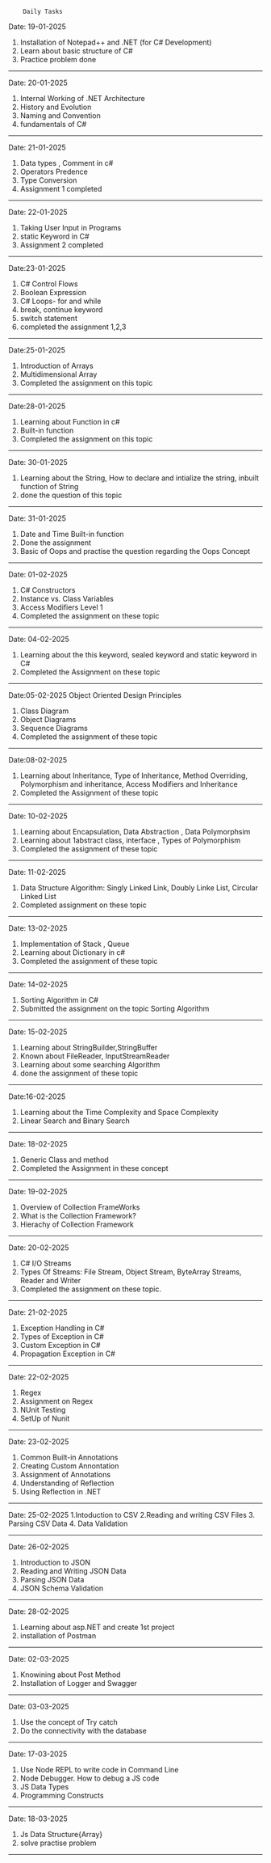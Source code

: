         Daily Tasks           
 Date: 19-01-2025 
 1. Installation of Notepad++ and .NET (for C# Development)<br>
 2. Learn about basic structure of C#
 3. Practice problem done
___________________________________________________________________________
 Date: 20-01-2025 
1. Internal Working of .NET Architecture 
2. History and Evolution
3. Naming and Convention 
4. fundamentals of C#
___________________________________________________________________________

 Date: 21-01-2025 
1. Data types , Comment in c#
2. Operators Predence
3. Type Conversion
4. Assignment 1 completed 
___________________________________________________________________________

 Date: 22-01-2025 
1. Taking User Input in Programs
2. static Keyword in C#
3. Assignment 2 completed
___________________________________________________________________________

 Date:23-01-2025 
1. C# Control Flows
2. Boolean Expression
3. C# Loops- for and while 
4. break, continue keyword 
5. switch statement
6. completed the assignment 1,2,3 
__________________________________________________________________________

 Date:25-01-2025 
1. Introduction of Arrays
2. Multidimensional Array
3. Completed the assignment on this topic
___________________________________________________________________________

 Date:28-01-2025
1. Learning about Function in c# 
2. Built-in function 
3. Completed the assignment on this topic 
___________________________________________________________________________
 Date: 30-01-2025 
1. Learning  about the String, How to declare and intialize the string, inbuilt function of String
2. done the question of this topic 
___________________________________________________________________________
Date: 31-01-2025 
1. Date and Time Built-in function
2. Done the assignment 
3. Basic of Oops and practise the question regarding the Oops Concept
___________________________________________________________________________
Date: 01-02-2025 
1. C# Constructors
2. Instance vs. Class Variables
3. Access Modifiers Level 1
4. Completed the assignment on these topic 
___________________________________________________________________________
 Date: 04-02-2025 
1. Learning about the this keyword, sealed keyword and static keyword in C#
2. Completed the Assignment on these topic
 ________________________________________________________________________
 Date:05-02-2025 
   Object Oriented Design Principles
1. Class Diagram
2. Object Diagrams
3. Sequence Diagrams
4. Completed the assignment of these topic
___________________________________________________________________________
 Date:08-02-2025 
1. Learning about Inheritance, Type of Inheritance, Method Overriding,
 Polymorphism and inheritance, Access Modifiers and Inheritance
2. Completed the Assignment of these topic
___________________________________________________________________________
 Date: 10-02-2025 
1. Learning about Encapsulation, Data Abstraction , Data Polymorphsim 
2. Learning about 1abstract class, interface , Types of Polymorphism 
3. Completed the assignment of these topic 
____________________________________________________________________________
 Date: 11-02-2025 
1. Data Structure Algorithm: Singly Linked Link, Doubly Linke List, 
Circular Linked List 
2. Completed assignment on these topic 
___________________________________________________________________________

 Date: 13-02-2025
1. Implementation of Stack , Queue 
2. Learning about Dictionary in c# 
3. Completed the assignment of these topic
____________________________________________________________________________
Date: 14-02-2025 
1. Sorting Algorithm in C# 
2. Submitted the assignment on the topic Sorting Algorithm 
____________________________________________________________________________
 Date: 15-02-2025
1. Learning about StringBuilder,StringBuffer
2. Known about FileReader, InputStreamReader
3. Learning about some searching Algorithm
4. done the assignment of these topic
___________________________________________________________________________
 Date:16-02-2025
1. Learning about the Time Complexity and Space Complexity 
2. Linear Search and Binary Search
____________________________________________________________________________
 Date: 18-02-2025
1. Generic Class and method
2. Completed the Assignment in these concept
_____________________________________________________________________________
  Date: 19-02-2025
1. Overview of Collection FrameWorks
2. What is the Collection Framework?
3. Hierachy of Collection Framework
________________________________________________________________________________ 
  Date: 20-02-2025
1. C# I/O Streams
2. Types Of Streams: File Stream, Object Stream, ByteArray Streams, Reader and Writer
3. Completed the assignment on these topic.
_______________________________________________________________________________
 Date: 21-02-2025
1. Exception Handling in C#
2. Types of Exception in C#
3. Custom Exception in C#
4. Propagation Exception in C#
_________________________________________________________________________________
 Date: 22-02-2025
1. Regex
2. Assignment on Regex
3. NUnit Testing
4. SetUp of Nunit
_________________________________________________________________________________
 Date: 23-02-2025
1. Common Built-in Annotations
2. Creating Custom Annontation
3. Assignment of Annotations
4. Understanding of Reflection
5. Using Reflection in .NET
__________________________________________________________________________________
 
 Date: 25-02-2025
1.Intoduction to CSV
2.Reading and writing CSV Files
3. Parsing CSV Data
4. Data Validation
______________________________________________________________________________
 Date: 26-02-2025
1. Introduction to JSON
2. Reading and Writing JSON Data
3. Parsing JSON Data
4. JSON Schema Validation
______________________________________________________________________________
 Date: 28-02-2025
1. Learning about asp.NET and create 1st project
2. installation of Postman
______________________________________________________________________________

Date: 02-03-2025
1. Knowining about Post Method
2. Installation of Logger and Swagger
_______________________________________________________________________________
Date: 03-03-2025
1. Use the concept of Try catch
2. Do the connectivity with the database
______________________________________________________________________________
 Date: 17-03-2025
1. Use Node REPL to write code in Command Line
2. Node Debugger. How to debug a JS code
3. JS Data Types
4. Programming Constructs
________________________________________________________________________________
 Date: 18-03-2025
1. Js Data Structure{Array}
2. solve practise problem
___________________________________________________________________________________
